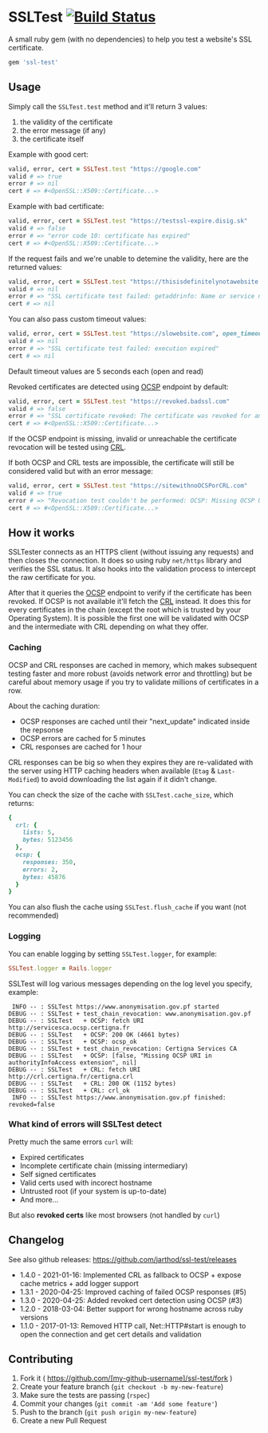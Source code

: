 # SSLTest [![Build Status](https://travis-ci.com/jarthod/ssl-test.svg?branch=master)](https://travis-ci.com/jarthod/ssl-test)

A small ruby gem (with no dependencies) to help you test a website's SSL certificate.

```ruby
gem 'ssl-test'
```

## Usage

Simply call the `SSLTest.test` method and it'll return 3 values:

1. the validity of the certificate
2. the error message (if any)
3. the certificate itself

Example with good cert:
```ruby
valid, error, cert = SSLTest.test "https://google.com"
valid # => true
error # => nil
cert # => #<OpenSSL::X509::Certificate...>
```

Example with bad certificate:
```ruby
valid, error, cert = SSLTest.test "https://testssl-expire.disig.sk"
valid # => false
error # => "error code 10: certificate has expired"
cert # => #<OpenSSL::X509::Certificate...>
```

If the request fails and we're unable to detemine the validity, here are the returned values:
```ruby
valid, error, cert = SSLTest.test "https://thisisdefinitelynotawebsite.com"
valid # => nil
error # => "SSL certificate test failed: getaddrinfo: Name or service not known"
cert # => nil
```

You can also pass custom timeout values:
```ruby
valid, error, cert = SSLTest.test "https://slowebsite.com", open_timeout: 2, read_timeout: 2
valid # => nil
error # => "SSL certificate test failed: execution expired"
cert # => nil
```
Default timeout values are 5 seconds each (open and read)

Revoked certificates are detected using [OCSP](https://en.wikipedia.org/wiki/Online_Certificate_Status_Protocol) endpoint by default:
```ruby
valid, error, cert = SSLTest.test "https://revoked.badssl.com"
valid # => false
error # => "SSL certificate revoked: The certificate was revoked for an unknown reason (revocation date: 2019-10-07 20:30:39 UTC)"
cert # => #<OpenSSL::X509::Certificate...>
```

If the OCSP endpoint is missing, invalid or unreachable the certificate revocation will be tested using [CRL](https://en.wikipedia.org/wiki/Certificate_revocation_list).

If both OCSP and CRL tests are impossible, the certificate will still be considered valid but with an error message:
```ruby
valid, error, cert = SSLTest.test "https://sitewithnoOCSPorCRL.com"
valid # => true
error # => "Revocation test couldn't be performed: OCSP: Missing OCSP URI in authorityInfoAccess extension, CRL: Missing crlDistributionPoints extension"
cert # => #<OpenSSL::X509::Certificate...>
```

## How it works

SSLTester connects as an HTTPS client (without issuing any requests) and then closes the connection. It does so using ruby `net/https` library and verifies the SSL status. It also hooks into the validation process to intercept the raw certificate for you.

After that it queries the [OCSP](https://en.wikipedia.org/wiki/Online_Certificate_Status_Protocol) endpoint to verify if the certificate has been revoked. If OCSP is not available it'll fetch the [CRL](https://en.wikipedia.org/wiki/Certificate_revocation_list) instead. It does this for every certificates in the chain (except the root which is trusted by your Operating System). It is possible the first one will be validated with OCSP and the intermediate with CRL depending on what they offer.

### Caching

OCSP and CRL responses are cached in memory, which makes subsequent testing faster and more robust (avoids network error and throttling) but be careful about memory usage if you try to validate millions of certificates in a row.

About the caching duration:
- OCSP responses are cached until their "next_update" indicated inside the repsonse
- OCSP errors are cached for 5 minutes
- CRL responses are cached for 1 hour

CRL responses can be big so when they expires they are re-validated with the server using HTTP caching headers when available (`Etag` & `Last-Modified`) to avoid downloading the list again if it didn't change.

You can check the size of the cache with `SSLTest.cache_size`, which returns:

```ruby
{
  crl: {
    lists: 5,
    bytes: 5123456
  },
  ocsp: {
    responses: 350,
    errors: 2,
    bytes: 45876
  }
}
```

You can also flush the cache using `SSLTest.flush_cache` if you want (not recommended)

### Logging

You can enable logging by setting `SSLTest.logger`, for example:

```ruby
SSLTest.logger = Rails.logger
```

SSLTest will log various messages depending on the log level you specify, example:

```
 INFO -- : SSLTest https://www.anonymisation.gov.pf started
DEBUG -- : SSLTest + test_chain_revocation: www.anonymisation.gov.pf
DEBUG -- : SSLTest   + OCSP: fetch URI http://servicesca.ocsp.certigna.fr
DEBUG -- : SSLTest   + OCSP: 200 OK (4661 bytes)
DEBUG -- : SSLTest   + OCSP: ocsp_ok
DEBUG -- : SSLTest + test_chain_revocation: Certigna Services CA
DEBUG -- : SSLTest   + OCSP: [false, "Missing OCSP URI in authorityInfoAccess extension", nil]
DEBUG -- : SSLTest   + CRL: fetch URI http://crl.certigna.fr/certigna.crl
DEBUG -- : SSLTest   + CRL: 200 OK (1152 bytes)
DEBUG -- : SSLTest   + CRL: crl_ok
 INFO -- : SSLTest https://www.anonymisation.gov.pf finished: revoked=false
```

### What kind of errors will SSLTest detect

Pretty much the same errors `curl` will:
- Expired certificates
- Incomplete certificate chain (missing intermediary)
- Self signed certificates
- Valid certs used with incorect hostname
- Untrusted root (if your system is up-to-date)
- And more...

But also **revoked certs** like most browsers (not handled by `curl`)

## Changelog

See also github releases: https://github.com/jarthod/ssl-test/releases

* 1.4.0 - 2021-01-16: Implemented CRL as fallback to OCSP + expose cache metrics + add logger support
* 1.3.1 - 2020-04-25: Improved caching of failed OCSP responses (#5)
* 1.3.0 - 2020-04-25: Added revoked cert detection using OCSP (#3)
* 1.2.0 - 2018-03-04: Better support for wrong hostname across ruby versions
* 1.1.0 - 2017-01-13: Removed HTTP call, Net::HTTP#start is enough to open the connection and get cert details and validation

## Contributing

1. Fork it ( https://github.com/[my-github-username]/ssl-test/fork )
2. Create your feature branch (`git checkout -b my-new-feature`)
3. Make sure the tests are passing (`rspec`)
4. Commit your changes (`git commit -am 'Add some feature'`)
5. Push to the branch (`git push origin my-new-feature`)
6. Create a new Pull Request

